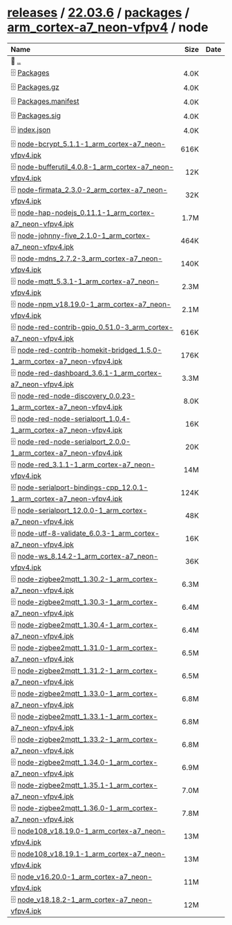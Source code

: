 ---
---

# [releases](/releases/) / [22.03.6](/releases/22.03.6/) / [packages](/releases/22.03.6/packages/) / [arm_cortex-a7_neon-vfpv4](/releases/22.03.6/packages/arm_cortex-a7_neon-vfpv4/) / node


| Name | Size | Date |
|:---|---:|---|
| 📁 [..](../) | | |
| 🗄️ [Packages](./Packages) | 4.0K | |
| 🗄️ [Packages.gz](./Packages.gz) | 4.0K | |
| 🗄️ [Packages.manifest](./Packages.manifest) | 4.0K | |
| 🗄️ [Packages.sig](./Packages.sig) | 4.0K | |
| 🗄️ [index.json](./index.json) | 4.0K | |
| 🗄️ [node-bcrypt_5.1.1-1_arm_cortex-a7_neon-vfpv4.ipk](./node-bcrypt_5.1.1-1_arm_cortex-a7_neon-vfpv4.ipk) | 616K | |
| 🗄️ [node-bufferutil_4.0.8-1_arm_cortex-a7_neon-vfpv4.ipk](./node-bufferutil_4.0.8-1_arm_cortex-a7_neon-vfpv4.ipk) | 12K | |
| 🗄️ [node-firmata_2.3.0-2_arm_cortex-a7_neon-vfpv4.ipk](./node-firmata_2.3.0-2_arm_cortex-a7_neon-vfpv4.ipk) | 32K | |
| 🗄️ [node-hap-nodejs_0.11.1-1_arm_cortex-a7_neon-vfpv4.ipk](./node-hap-nodejs_0.11.1-1_arm_cortex-a7_neon-vfpv4.ipk) | 1.7M | |
| 🗄️ [node-johnny-five_2.1.0-1_arm_cortex-a7_neon-vfpv4.ipk](./node-johnny-five_2.1.0-1_arm_cortex-a7_neon-vfpv4.ipk) | 464K | |
| 🗄️ [node-mdns_2.7.2-3_arm_cortex-a7_neon-vfpv4.ipk](./node-mdns_2.7.2-3_arm_cortex-a7_neon-vfpv4.ipk) | 140K | |
| 🗄️ [node-mqtt_5.3.1-1_arm_cortex-a7_neon-vfpv4.ipk](./node-mqtt_5.3.1-1_arm_cortex-a7_neon-vfpv4.ipk) | 2.3M | |
| 🗄️ [node-npm_v18.19.0-1_arm_cortex-a7_neon-vfpv4.ipk](./node-npm_v18.19.0-1_arm_cortex-a7_neon-vfpv4.ipk) | 2.1M | |
| 🗄️ [node-red-contrib-gpio_0.51.0-3_arm_cortex-a7_neon-vfpv4.ipk](./node-red-contrib-gpio_0.51.0-3_arm_cortex-a7_neon-vfpv4.ipk) | 616K | |
| 🗄️ [node-red-contrib-homekit-bridged_1.5.0-1_arm_cortex-a7_neon-vfpv4.ipk](./node-red-contrib-homekit-bridged_1.5.0-1_arm_cortex-a7_neon-vfpv4.ipk) | 176K | |
| 🗄️ [node-red-dashboard_3.6.1-1_arm_cortex-a7_neon-vfpv4.ipk](./node-red-dashboard_3.6.1-1_arm_cortex-a7_neon-vfpv4.ipk) | 3.3M | |
| 🗄️ [node-red-node-discovery_0.0.23-1_arm_cortex-a7_neon-vfpv4.ipk](./node-red-node-discovery_0.0.23-1_arm_cortex-a7_neon-vfpv4.ipk) | 8.0K | |
| 🗄️ [node-red-node-serialport_1.0.4-1_arm_cortex-a7_neon-vfpv4.ipk](./node-red-node-serialport_1.0.4-1_arm_cortex-a7_neon-vfpv4.ipk) | 16K | |
| 🗄️ [node-red-node-serialport_2.0.0-1_arm_cortex-a7_neon-vfpv4.ipk](./node-red-node-serialport_2.0.0-1_arm_cortex-a7_neon-vfpv4.ipk) | 20K | |
| 🗄️ [node-red_3.1.1-1_arm_cortex-a7_neon-vfpv4.ipk](./node-red_3.1.1-1_arm_cortex-a7_neon-vfpv4.ipk) | 14M | |
| 🗄️ [node-serialport-bindings-cpp_12.0.1-1_arm_cortex-a7_neon-vfpv4.ipk](./node-serialport-bindings-cpp_12.0.1-1_arm_cortex-a7_neon-vfpv4.ipk) | 124K | |
| 🗄️ [node-serialport_12.0.0-1_arm_cortex-a7_neon-vfpv4.ipk](./node-serialport_12.0.0-1_arm_cortex-a7_neon-vfpv4.ipk) | 48K | |
| 🗄️ [node-utf-8-validate_6.0.3-1_arm_cortex-a7_neon-vfpv4.ipk](./node-utf-8-validate_6.0.3-1_arm_cortex-a7_neon-vfpv4.ipk) | 16K | |
| 🗄️ [node-ws_8.14.2-1_arm_cortex-a7_neon-vfpv4.ipk](./node-ws_8.14.2-1_arm_cortex-a7_neon-vfpv4.ipk) | 36K | |
| 🗄️ [node-zigbee2mqtt_1.30.2-1_arm_cortex-a7_neon-vfpv4.ipk](./node-zigbee2mqtt_1.30.2-1_arm_cortex-a7_neon-vfpv4.ipk) | 6.3M | |
| 🗄️ [node-zigbee2mqtt_1.30.3-1_arm_cortex-a7_neon-vfpv4.ipk](./node-zigbee2mqtt_1.30.3-1_arm_cortex-a7_neon-vfpv4.ipk) | 6.4M | |
| 🗄️ [node-zigbee2mqtt_1.30.4-1_arm_cortex-a7_neon-vfpv4.ipk](./node-zigbee2mqtt_1.30.4-1_arm_cortex-a7_neon-vfpv4.ipk) | 6.4M | |
| 🗄️ [node-zigbee2mqtt_1.31.0-1_arm_cortex-a7_neon-vfpv4.ipk](./node-zigbee2mqtt_1.31.0-1_arm_cortex-a7_neon-vfpv4.ipk) | 6.5M | |
| 🗄️ [node-zigbee2mqtt_1.31.2-1_arm_cortex-a7_neon-vfpv4.ipk](./node-zigbee2mqtt_1.31.2-1_arm_cortex-a7_neon-vfpv4.ipk) | 6.5M | |
| 🗄️ [node-zigbee2mqtt_1.33.0-1_arm_cortex-a7_neon-vfpv4.ipk](./node-zigbee2mqtt_1.33.0-1_arm_cortex-a7_neon-vfpv4.ipk) | 6.8M | |
| 🗄️ [node-zigbee2mqtt_1.33.1-1_arm_cortex-a7_neon-vfpv4.ipk](./node-zigbee2mqtt_1.33.1-1_arm_cortex-a7_neon-vfpv4.ipk) | 6.8M | |
| 🗄️ [node-zigbee2mqtt_1.33.2-1_arm_cortex-a7_neon-vfpv4.ipk](./node-zigbee2mqtt_1.33.2-1_arm_cortex-a7_neon-vfpv4.ipk) | 6.8M | |
| 🗄️ [node-zigbee2mqtt_1.34.0-1_arm_cortex-a7_neon-vfpv4.ipk](./node-zigbee2mqtt_1.34.0-1_arm_cortex-a7_neon-vfpv4.ipk) | 6.9M | |
| 🗄️ [node-zigbee2mqtt_1.35.1-1_arm_cortex-a7_neon-vfpv4.ipk](./node-zigbee2mqtt_1.35.1-1_arm_cortex-a7_neon-vfpv4.ipk) | 7.0M | |
| 🗄️ [node-zigbee2mqtt_1.36.0-1_arm_cortex-a7_neon-vfpv4.ipk](./node-zigbee2mqtt_1.36.0-1_arm_cortex-a7_neon-vfpv4.ipk) | 7.8M | |
| 🗄️ [node108_v18.19.0-1_arm_cortex-a7_neon-vfpv4.ipk](./node108_v18.19.0-1_arm_cortex-a7_neon-vfpv4.ipk) | 13M | |
| 🗄️ [node108_v18.19.1-1_arm_cortex-a7_neon-vfpv4.ipk](./node108_v18.19.1-1_arm_cortex-a7_neon-vfpv4.ipk) | 13M | |
| 🗄️ [node_v16.20.0-1_arm_cortex-a7_neon-vfpv4.ipk](./node_v16.20.0-1_arm_cortex-a7_neon-vfpv4.ipk) | 11M | |
| 🗄️ [node_v18.18.2-1_arm_cortex-a7_neon-vfpv4.ipk](./node_v18.18.2-1_arm_cortex-a7_neon-vfpv4.ipk) | 12M | |

